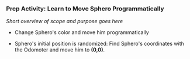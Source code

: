 ### Prep Activity: Learn to Move Sphero Programmatically

<i> Short overview of scope and purpose goes here </i>

* Change Sphero's color and move him programmatically

* Sphero's initial position is randomized: Find Sphero's coordinates with the Odomoter and move him to <b>(0,0)</b>.
